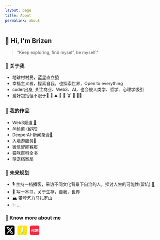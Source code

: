 ```yaml
---
layout: page
title: About
permalink: about
---
```


## 👋 Hi, I'm Brizen

> "Keep exploring, find myself, be myself."    

### 🌟 关于我
- 地球村村民，蓝星直立猿
- 幸福主义者，探索自我，也探索世界，Open to everything
- coder出身, 关注商业、Web3、AI，也会被人类学、哲学、心理学吸引
- 爱好包括但不限于🧘 🥾 ⛰️ 🚵 🏃 🏋️ 🏸 🧑‍🍳 

### 🚀 我的作品
- Web3频道 [🎥](https://www.youtube.com/@memetalk626)
- AI频道 (留坑)
- DeeperAI-新闻聚合[🔗](https://deeperai.net/)
- 入境游服务[🔗](https://besttraveltochina.com/)
- 微信智能客服
- 猫咪百科全书
- 萌宠档案局

### 💫 未来规划
- 🎙️ 主持一档播客，采访不同文化背景下自洽的人，探讨人生的可能性(留坑) [🔗](https://www.xiaoyuzhoufm.com/podcast/677f5df5c1bb689e84f82250)
- 📖 写一本书，关于生存，自我，世界
- 🏔️ 攀登乞力马扎罗山
- ✨ ...

### 🔗 Know more about me
<!-- [![Twitter](https://img.shields.io/badge/Twitter-1DA1F2?style=for-the-badge&logo=twitter&logoColor=white)](https://x.com/0xBrizen)
<!-- [![GitHub](https://img.shields.io/badge/GitHub-181717?style=flat-square&logo=github&logoColor=white)](https://github.com/your_handle) -->
<!-- [![即刻](https://img.shields.io/badge/即刻-FF2442?style=flat-square)]([your_xhs_link](https://okjk.co/gdLJKA)) -->
<a href="https://x.com/0xBrizen" style="margin-right: 6px;display: inline-block;text-decoration: none; width: 31px; height: 31px;">
  <img src="assets/img/twitter.png" style="display: inline-block; margin-top: 0px;margin-bottom: 0px;" alt="twitter" width="31" height="31">
</a>
<a href="https://okjk.co/gdLJKA" style="margin-right: 6px;display: inline-block;text-decoration: none; width: 31px; height: 31px;">
  <img src="assets/img/jike.png" style="border-radius: 5px; display: inline-block; margin-top: 0px;margin-bottom: 0px;" alt="jike" width="31" height="31">
</a>
<a href="https://www.xiaohongshu.com/user/profile/5cc04c5a0000000010036512" style="margin-right: 6px;display: inline-block;text-decoration: none; width: 31px; height: 31px;">
  <img src="assets/img/xhs.png" style="border-radius: 5px; display: inline-block; margin-top: 0px;margin-bottom: 0px;" alt="jike" width="31" height="31">
</a>
<!-- <a href="https://github.com/brizenchi" style="display: inline-block;text-decoration: none; width: 41px; height: 41px;">
  <img src="assets/img/github.png" style="border-radius: 5px; display: inline-block; margin-right: 8px;margin-top: 0px;margin-bottom: 0px;" alt="github" width="41" height="41">
</a> -->


<!-- ### 📫 Contact me -->

<!-- [![Telegram](https://img.shields.io/badge/Telegram-26A5E4?style=for-the-badge&logo=telegram&logoColor=white)](https://t.me/brizenchi) -->
<!-- <a href="https://t.me/brizenchi" style="display: inline-block;text-decoration: none; width: 38px; height: 38px;">
  <img src="assets/img/telegram.png" style="display: inline-block; margin-right: 8px; margin-top: 0px;margin-bottom: 0px;" alt="WeChat" width="38" height="38">
</a>
<a href="https://qny.brizen.cn/wechat.jpg" style="display: inline-block;text-decoration: none; width: 38px; height: 38px;">
  <img src="assets/img/wechat.png" style="display: inline-block; margin-right: 8px; margin-top: 0px;margin-bottom: 0px;" alt="WeChat" width="38" height="38">
</a>
<a href="mailto:brizenchi@gmail.com" style="display: inline-block;text-decoration: none; width: 38px; height: 38px;">
  <img src="assets/img/email.png" style="display: inline-block; margin-right: 8px; margin-top: 0px;margin-bottom: 0px;" alt="WeChat" width="38" height="38">
</a> -->
<!-- [![Gmail](https://img.shields.io/badge/Gmail-EA4335?style=for-the-badge&logo=gmail&logoColor=white)](mailto:brizenchi@gmail.com) -->

